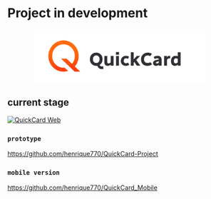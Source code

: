 # Project in development

<p align="center"> 
<img height=120 src="https://github.com/henrique770/QuickCard-Project/blob/master/src/images/logo_quickcard.svg">
</p>

## current stage

[![QuickCard Web](https://i.ibb.co/WttDK9T/https-i-ytimg-com-vi-1g-P2-ZOs-YXi-Y-maxresdefault.jpg)](https://youtu.be/1gP2ZOsYXiY "QuickCard Web")

### `prototype`

https://github.com/henrique770/QuickCard-Project

### `mobile version`

https://github.com/henrique770/QuickCard_Mobile
